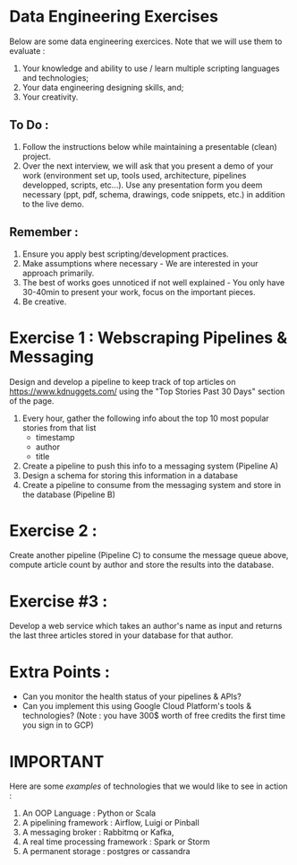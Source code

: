 # Data Engineering Exercises

Below are some data engineering exercices. Note that we will use them to evaluate : 
1. Your knowledge and ability to use / learn multiple scripting languages and technologies;
2. Your data engineering designing skills, and;
3. Your creativity.

## To Do : 
1. Follow the instructions below while maintaining a presentable (clean) project. 
2. Over the next interview, we will ask that you present a demo of your work (environment set up, tools used, architecture, pipelines developped, scripts, etc...).
Use any presentation form you deem necessary (ppt, pdf, schema, drawings, code snippets, etc.) in addition to the live demo.

## Remember : 
1. Ensure you apply best scripting/development practices.
2. Make assumptions where necessary - We are interested in your approach primarily.
3. The best of works goes unnoticed if not well explained - You only have 30-40min to present your work, focus on the important pieces.
4. Be creative.

# Exercise 1 : Webscraping Pipelines & Messaging

Design and develop a pipeline to keep track of top articles on https://www.kdnuggets.com/ using the "Top Stories Past 30 Days" section of the page. 
1. Every hour, gather the following info about the top 10 most popular stories from that list
    * timestamp
    * author
    * title
2. Create a pipeline to push this info to a messaging system (Pipeline A)
3. Design a schema for storing this information in a database
4. Create a pipeline to consume from the messaging system and store in the database (Pipeline B)

# Exercise 2 : 
Create another pipeline (Pipeline C) to consume the message queue above, compute article count by author and store the results into the database.

# Exercise #3 : 
Develop a web service which takes an author's name as input and returns the last three articles stored in your database for that author.

# Extra Points : 
* Can you monitor the health status of your pipelines & APIs?
* Can you implement this using Google Cloud Platform's tools & technologies? (Note : you have 300$ worth of free credits the first time you sign in to GCP)

# IMPORTANT
Here are some *examples* of technologies that we would like to see in action :
1. An OOP Language : Python or Scala
2. A pipelining framework : Airflow, Luigi or Pinball
3. A messaging broker : Rabbitmq or Kafka,
4. A real time processing framework : Spark or Storm
5. A permanent storage : postgres or cassandra
